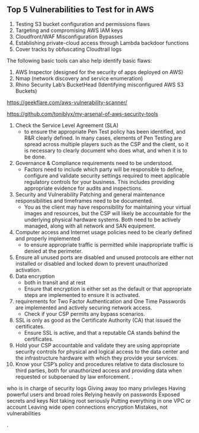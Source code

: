 









## Top 5 Vulnerabilities to Test for in AWS

1. Testing S3 bucket configuration and permissions flaws
2. Targeting and compromising AWS IAM keys
3. Cloudfront/WAF Misconfiguration Bypasses
4. Establishing private-cloud access through Lambda backdoor functions
5. Cover tracks by obfuscating Cloudtrail logs



The following basic tools can also help identify basic flaws:
1. AWS Inspector (designed for the security of apps deployed on AWS)
1. Nmap (network discovery and service enumeration)
1. Rhino Security Lab’s BucketHead (Identifying misconfigured AWS S3 Buckets)


https://geekflare.com/aws-vulnerability-scanner/

https://github.com/toniblyx/my-arsenal-of-aws-security-tools





1. Check the Service Level Agreement (SLA)
   - to ensure the appropriate Pen Test policy has been identified, and R&R clearly defined. In many cases, elements of Pen Testing are spread across multiple players such as the CSP and the client, so it is necessary to clearly document who does what, and when it is to be done.
2. Governance & Compliance requirements need to be understood.
   - Factors need to include which party will be responsible to define, configure and validate security settings required to meet applicable regulatory controls for your business. This includes providing appropriate evidence for audits and inspections.
3. Security and Vulnerability Patching and general maintenance responsibilities and timeframes need to be documented.
   - You as the client may have responsibility for maintaining your virtual images and resources, but the CSP will likely be accountable for the underlying physical hardware systems. Both need to be actively managed, along with all network and SAN equipment.
4. Computer access and Internet usage policies need to be clearly defined and properly implemented
   - to ensure appropriate traffic is permitted while inappropriate traffic is denied at the perimeter.
5. Ensure all unused ports are disabled and unused protocols are either not installed or disabled and locked down to prevent unauthorized activation.
6. Data encryption
   - both in transit and at rest
   - Ensure that encryption is either set as the default or that appropriate steps are implemented to ensure it is activated.
7. requirements for Two Factor Authentication and One Time Passwords are implemented and actively securing network access.
   - Check if your CSP permits any bypass scenarios.
8. SSL is only as good as the Certificate Authority (CA) that issued the certificates.
   - Ensure SSL is active, and that a reputable CA stands behind the certificates.
9.  Hold your CSP accountable and validate they are using appropriate security controls for physical and logical access to the data center and the infrastructure hardware with which they provide your services.
10. Know your CSP’s policy and procedures relative to data disclosure to third parties, both for unauthorized access and providing data when requested or subpoenaed by law enforcement.
.

who is in charge of security
logs
Giving away too many privileges
Having powerful users and broad roles
Relying heavily on passwords
Exposed secrets and keys
Not taking root seriously
Putting everything in one VPC or account
Leaving wide open connections
encryption
Mistakes, not vulnerabilities

.

